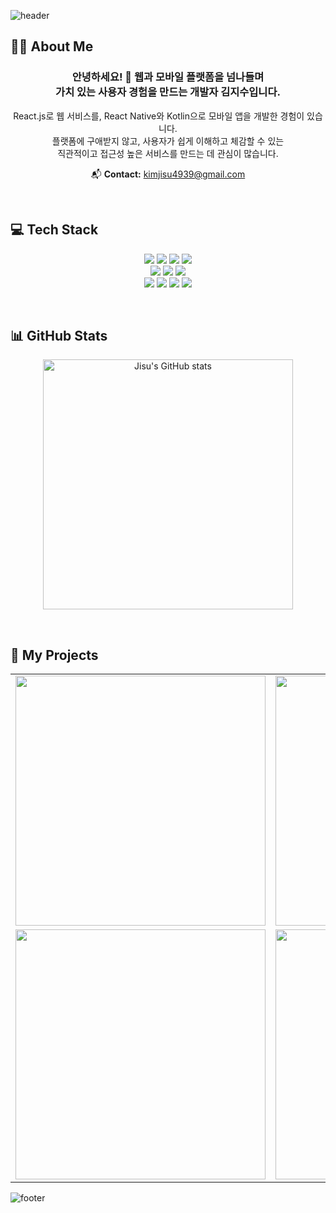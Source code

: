 
![header](https://capsule-render.vercel.app/api?type=waving&color=auto&height=350&section=header&text=Jisu%20Kim&fontSize=90)

## 🙋‍♀️ About Me

<h3 align="center">
  안녕하세요! 👋 웹과 모바일 플랫폼을 넘나들며
  <br>
  가치 있는 사용자 경험을 만드는 개발자 김지수입니다.
</h3>

<p align="center">
  React.js로 웹 서비스를, React Native와 Kotlin으로 모바일 앱을 개발한 경험이 있습니다.
  <br>
  플랫폼에 구애받지 않고, 사용자가 쉽게 이해하고 체감할 수 있는 
  <br>
  직관적이고 접근성 높은 서비스를 만드는 데 관심이 많습니다.
</p>

<p align="center">
  📬 <b>Contact:</b> <a href="mailto:kimjisu4939@gmail.com">kimjisu4939@gmail.com</a>
</p>

<br/>

## 💻 Tech Stack
<p align="center">
  <img src="https://img.shields.io/badge/HTML5-E34F26?style=for-the-badge&logo=HTML5&logoColor=white"> <img src="https://img.shields.io/badge/css-1572B6?style=for-the-badge&logo=css3&logoColor=white"> <img src="https://img.shields.io/badge/javascript-F7DF1E?style=for-the-badge&logo=javascript&logoColor=black"> <img src="https://img.shields.io/badge/Figma-F24E1E?style=for-the-badge&logo=Figma&logoColor=white">
  <br/>
  <img src="https://img.shields.io/badge/react_native-444444?style=for-the-badge&logo=react"> <img src="https://img.shields.io/badge/React-61DAFB?style=for-the-badge&logo=React&logoColor=black"> <img src="https://img.shields.io/badge/Vite-646CFF?style=for-the-badge&logo=Vite&logoColor=white"> 
  <br />
  <img src="https://img.shields.io/badge/Jenkins-D24939?style=for-the-badge&logo=Jenkins&logoColor=white"> <img src="https://img.shields.io/badge/GitHub_Webhook-181717?style=for-the-badge&logo=github&logoColor=white"> <img src="https://img.shields.io/badge/AWS_S3-569A31?style=for-the-badge&logo=amazons3&logoColor=white"> <img src="https://img.shields.io/badge/AWS_CloudFront-232F3E?style=for-the-badge&logo=amazoncloudfront&logoColor=white">
</p>
<br/>

## 📊 GitHub Stats
<p align="center">
  <img src="https://github-readme-stats.vercel.app/api?username=js4939&show_icons=true&theme=transparent" alt="Jisu's GitHub stats" width="400px" />
</p>
<br/>

## 🚀 My Projects
<table align="center">
  <tr>
    <td align="center">
      <a href="https://github.com/js4939/KEYWE-FE-Mobile-RN">
        <img src="https://github-readme-stats.vercel.app/api/pin/?username=js4939&repo=KEYWE-FE-Mobile-RN&theme=transparent&show_owner=true" width="400px" />
      </a>
    </td>
    <td align="center">
      <a href="https://github.com/js4939/CineAI-FE-Web-React">
        <img src="https://github-readme-stats.vercel.app/api/pin/?username=js4939&repo=CineAI-FE-Web-React&theme=transparent&show_owner=true" width="400px" />
      </a>
    </td>
  </tr>
  <tr>
    <td align="center">
      <a href="https://github.com/js4939/Newspace-FE-Web-DEPLOY">
        <img src="https://github-readme-stats.vercel.app/api/pin/?username=js4939&repo=Newspace-FE-Web-DEPLOY&theme=transparent&show_owner=true" width="400px" />
      </a>
    </td>
    <td align="center">
      <a href="https://github.com/js4939/YHJSS-FE-Mobile-Kotlin">
        <img src="https://github-readme-stats.vercel.app/api/pin/?username=js4939&repo=YHJSS-FE-Mobile-Kotlin&theme=transparent&show_owner=true" width="400px" />
      </a>
    </td>
  </tr>
</table>
  
![footer](https://capsule-render.vercel.app/api?type=waving&color=auto&section=footer&height=250)
